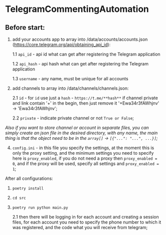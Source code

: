 # TelegramCommentingAutomation

## **Before start:**
1. add your accounts app to array into /data/accounts/accounts.json (https://core.telegram.org/api/obtaining_api_id):
   
   1.1 `api_id` - api id what can get after registering the Telegram application
   
   1.2 `api_hash` - api hash what can get after registering the Telegram application
   
   1.3 `username` - any name, must be unique for all accounts

2. add channels to array into /data/channels/channels.json:
   
   2.1 `id` - for `id` use just a `hash` - `https://t.me/**hash**` if channel private and link contain '+' in the begin, 
   then just remove it '+Ewa34r3fAWhjnv' -> 'Ewa34r3fAWhjnv';
   
   2.2 `private` - indicate private channel or not `True or False`;

_Also if you want to store channel or account in separate files, you can simply create 
an json file in the desired directory, with any name, the main thing is that the object need to be in the `array[]` -> `[{"...": "...", ...}]`;_ 

4. `config.ini` - in this file you specify the settings, at the moment this is only the proxy setting, 
and the minimum settings you need to specify here is `proxy_enabled`, if you do not need a proxy then `proxy_enabled = 0`, 
and if the proxy will be used, specify all settings and `proxy_enabled = 1`;
   
After all configurations:
   1. `poetry install`
   1. `cd src`
   2. `poetry run python main.py`
      
      2.1 then there will be logging in for each account and creating a session files, 
      for each account you need to specify the phone number to which it was registered, and the code what you will receive from telegram;
      
